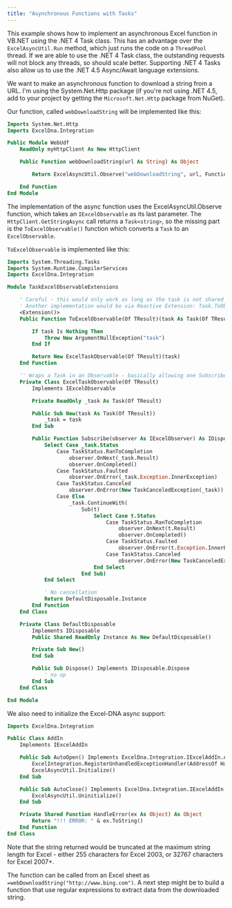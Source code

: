 ```yaml
---
title: "Asynchronous Functions with Tasks"
---
```

This example shows how to implement an asynchronous Excel function in VB.NET using the .NET 4 Task class. This has an advantage over the `ExcelAsyncUtil.Run` method, which just runs the code on a `ThreadPool` thread. If we are able to use the .NET 4 Task class, the outstanding requests will not block any threads, so should scale better. Supporting .NET 4 Tasks also allow us to use the .NET 4.5 Async/Await language extensions.

We want to make an asynchronous function to download a string from a URL. I'm using the System.Net.Http package (if you're not using .NET 4.5, add to your project by getting the `Microsoft.Net.Http` package from NuGet).

Our function, called `webDownloadString` will be implemented like this:

```vb
Imports System.Net.Http
Imports ExcelDna.Integration

Public Module WebUdf
    ReadOnly myHttpClient As New HttpClient

    Public Function webDownloadString(url As String) As Object

        Return ExcelAsyncUtil.Observe("webDownloadString", url, Function() myHttpClient.GetStringAsync(url).ToExcelObservable())

    End Function
End Module
```

The implementation of the async function uses the ExcelAsyncUtil.Observe function, which takes an `IExcelObservable` as its last parameter. The `HttpClient.GetStringAsync` call returns a `Task<string>`, so the missing part is the `ToExcelObservable()` function which converts a `Task` to an `ExcelObservable`.

`ToExcelObservable` is implemented like this:

```vb
Imports System.Threading.Tasks
Imports System.Runtime.CompilerServices
Imports ExcelDna.Integration

Module TaskExcelObservableExtensions

    ' Careful - this would only work as long as the task is not shared between calls, since cancellation cancels that task
    ' Another implementation would be via Reactive Extension: Task.ToObservable() (in System.Reactive.Linq.dll) and RxExcel
    <Extension()>
    Public Function ToExcelObservable(Of TResult)(task As Task(Of TResult)) As IExcelObservable

        If task Is Nothing Then
            Throw New ArgumentNullException("task")
        End If

        Return New ExcelTaskObservable(Of TResult)(task)
    End Function

    '' Wraps a Task in an Observable - basically allowing one Subscriber.
    Private Class ExcelTaskObservable(Of TResult)
        Implements IExcelObservable

        Private ReadOnly _task As Task(Of TResult)

        Public Sub New(task As Task(Of TResult))
            _task = task
        End Sub

        Public Function Subscribe(observer As IExcelObserver) As IDisposable Implements IExcelObservable.Subscribe
            Select Case _task.Status
                Case TaskStatus.RanToCompletion
                    observer.OnNext(_task.Result)
                    observer.OnCompleted()
                Case TaskStatus.Faulted
                    observer.OnError(_task.Exception.InnerException)
                Case TaskStatus.Canceled
                    observer.OnError(New TaskCanceledException(_task))
                Case Else
                    _task.ContinueWith(
                        Sub(t)
                            Select Case t.Status
                                Case TaskStatus.RanToCompletion
                                    observer.OnNext(t.Result)
                                    observer.OnCompleted()
                                Case TaskStatus.Faulted
                                    observer.OnError(t.Exception.InnerException)
                                Case TaskStatus.Canceled
                                    observer.OnError(New TaskCanceledException(t))
                            End Select
                        End Sub)
            End Select

            ' No cancellation
            Return DefaultDisposable.Instance
        End Function
    End Class

    Private Class DefaultDisposable
        Implements IDisposable
        Public Shared ReadOnly Instance As New DefaultDisposable()

        Private Sub New()
        End Sub

        Public Sub Dispose() Implements IDisposable.Dispose
            ' no op
        End Sub
    End Class

End Module
```

We also need to initialize the Excel-DNA async support:

```vb
Imports ExcelDna.Integration

Public Class AddIn
    Implements IExcelAddIn

    Public Sub AutoOpen() Implements ExcelDna.Integration.IExcelAddIn.AutoOpen
        ExcelIntegration.RegisterUnhandledExceptionHandler(AddressOf HandleError)
        ExcelAsyncUtil.Initialize()
    End Sub

    Public Sub AutoClose() Implements ExcelDna.Integration.IExcelAddIn.AutoClose
        ExcelAsyncUtil.Uninitialize()
    End Sub

    Private Shared Function HandleError(ex As Object) As Object
        Return "!!! ERROR: " & ex.ToString()
    End Function
End Class
```

Note that the string returned would be truncated at the maximum string length for Excel - either 255 characters for Excel 2003, or 32767 characters for Excel 2007+.

The function can be called from an Excel sheet as `=webDownloadString("http://www.bing.com")`.
A next step might be to build a function that use regular expressions to extract data from the downloaded string.
